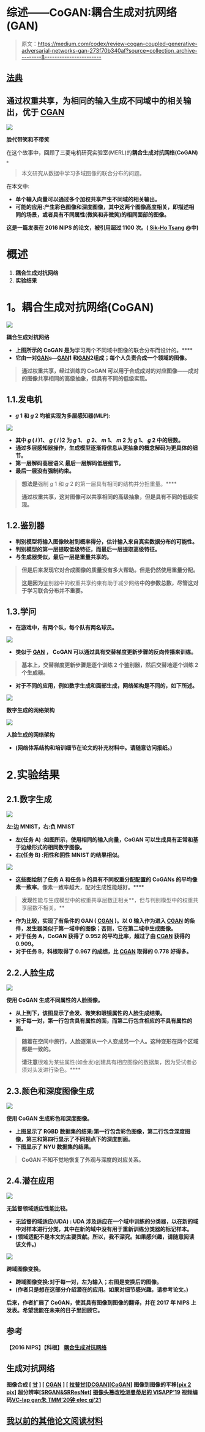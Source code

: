 # 综述——CoGAN:耦合生成对抗网络(GAN)

> 原文：<https://medium.com/codex/review-cogan-coupled-generative-adversarial-networks-gan-273f70b340af?source=collection_archive---------8----------------------->

## [法典](http://medium.com/codex)

## 通过权重共享，为相同的输入生成不同域中的相关输出，优于 [CGAN](/@sh.tsang/review-cgan-conditional-gan-gan-78dd42eee41)

![](img/e671cc4ee9779db325bc6a573fdb756f.png)

**脸代带笑和不带笑**

在这个故事中，回顾了三菱电机研究实验室(MERL)的**耦合生成对抗网络(CoGAN)** 。

> 本文研究从数据中学习多域图像的联合分布的问题。

在本文中:

*   **单个输入向量可以通过多个**[](/@sh.tsang/review-gan-generative-adversarial-nets-gan-e12793e1fb75)****加权共享产生不同域的相关输出。****
*   **可能的应用:产生彩色图像和深度图像，其中这两个图像高度相关，即描述相同的场景，或者具有不同属性(微笑和非微笑)的相同面部的图像。**

**这是一篇发表在 **2016 NIPS** 的论文，被引用超过 **1100 次**。( [Sik-Ho Tsang](https://medium.com/u/aff72a0c1243?source=post_page-----273f70b340af--------------------------------) @中)**

# **概述**

1.  ****耦合生成对抗网络****
2.  ****实验结果****

# ****1。耦合生成对抗网络(CoGAN)****

**![](img/4fb9306a0061ecd75eaf80fe07553cc5.png)**

****耦合生成对抗网络****

*   **上图所示的 CoGAN 是为**学习两个不同域中图像的联合分布而设计的。****
*   ****它由一对**[**GAN**](/@sh.tsang/review-gan-generative-adversarial-nets-gan-e12793e1fb75)**s—**[**GAN**](/@sh.tsang/review-gan-generative-adversarial-nets-gan-e12793e1fb75)**1 和**[**GAN**](/@sh.tsang/review-gan-generative-adversarial-nets-gan-e12793e1fb75)**2**组成；每个人负责合成一个领域的图像。**

> **通过权重共享，经过训练的 CoGAN 可以用于合成成对的对应图像——成对的图像共享相同的高级抽象，但具有不同的低级实现。**

## **1.1.发电机**

*   ***g* 1 和 *g* 2 均被实现为多层感知器(MLP):**

**![](img/0c951e2ad6381b727d564aa8f84aebe1.png)**

*   **其中 *g* ( *i* )1、 *g* ( *i* )2 为 *g* 1、 *g* 2、 *m* 1、 *m* 2 为 *g* 1、 *g* 2 中的层数。**
*   **通过多层感知器操作，生成模型逐渐将信息从更抽象的概念解码为更具体的细节。**
*   ****第一层解码高层语义** **最后一层解码低层细节。****
*   **最后一层没有强制约束。**

> **想法是**强制 *g* 1 和 *g* 2 的第一层具有相同的结构并分担重量。****
> 
> **通过权重共享，这对图像可以共享相同的高级抽象，但是具有不同的低级实现。**

## **1.2.鉴别器**

*   **判别模型将输入图像映射到概率得分，估计输入来自真实数据分布的可能性。**
*   ****判别模型的第一层提取低级特征，而最后一层提取高级特征。****
*   **与生成器类似，**最后一层是重量共享的。****

> **但是后来发现它对合成图像的质量没有多大帮助。但是仍然使用重量分配。**
> 
> **这是因为**鉴别器中的权重共享约束有助于减少网络**中的参数总数，尽管这对于学习联合分布并不重要。**

## **1.3.学问**

*   **在游戏中，有两个队，每个队有两名球员。**

**![](img/721eeb7d3cb0fc8676ef477278158297.png)**

*   **类似于 [GAN](/@sh.tsang/review-gan-generative-adversarial-nets-gan-e12793e1fb75) ， **CoGAN 可以通过具有交替梯度更新步骤的反向传播来训练。****

> **基本上，交替梯度更新步骤是逐个训练 2 个鉴别器，然后交替地逐个训练 2 个生成器。**

*   **对于不同的应用，例如数字生成和面部生成，网络架构是不同的，如下所述。**

**![](img/c815582984467b2b4cfa042cdfdf3461.png)**

****数字生成的网络架构****

**![](img/53da39966c7c0b0a13ce3a16af033033.png)**

****人脸生成的网络架构****

*   **(网络体系结构和培训细节在论文的补充材料中。请随意访问报纸。)**

# **2.**实验结果****

## **2.1.数字生成**

**![](img/ed4140565725c578e408feef9cbbf079.png)**

****左:边 MNIST，右:负 MNIST****

*   ****左(任务 A)** :如图所示，使用相同的输入向量，CoGAN 可以生成具有正常和基于边缘形式的相同数字图像。**
*   ****右(任务 B)** :阳性和阴性 MNIST 的结果相似。**

**![](img/05c510903a77ad8ac36b67163bc6010e.png)**

*   **这些图绘制了任务 A 和任务 b 的具有不同权重分配配置的 CoGANs 的平均像素一致率**。像素一致率越大，配对生成性能越好。****

> **发现**性能与生成模型中的权重共享层数正相关**，但与判别模型中的权重共享层数不相关。**

*   **作为比较，实现了有条件的 GAN ( [CGAN](/@sh.tsang/review-cgan-conditional-gan-gan-78dd42eee41) )。以 0 输入作为进入 [CGAN](/@sh.tsang/review-cgan-conditional-gan-gan-78dd42eee41) 的条件，发生器类似于第一域中的图像；否则，它在第二域中生成图像。**
*   **对于任务 A，CoGAN 获得了 0.952 的平均比率，超过了由 [CGAN](/@sh.tsang/review-cgan-conditional-gan-gan-78dd42eee41) 获得的 0.909。**
*   **对于任务 B，科根取得了 0.967 的成绩，比 [CGAN](/@sh.tsang/review-cgan-conditional-gan-gan-78dd42eee41) 取得的 0.778 好得多。**

## **2.2.人脸生成**

**![](img/924f02d01c7dc151f665ca44daf73ae3.png)**

****使用 CoGAN 生成不同属性的人脸图像。****

*   **从上到下，该图显示了金发、微笑和眼镜属性的人脸生成结果。**
*   **对于每一对，第一行包含具有属性的面，而第二行包含相应的不具有属性的面。**

> ****随着在空间中旅行，人脸逐渐从一个人变成另一个人。这种变形在两个区域都是一致的。****
> 
> **请注意**很难为某些属性(如金发)创建具有相应图像的数据集，因为受试者必须对头发进行染色。****

## **2.3.颜色和深度图像生成**

**![](img/e02c09d8ef5532d1b11a4e1b6cb61f39.png)**

****使用 CoGAN 生成彩色和深度图像。****

*   **上图显示了 RGBD 数据集的结果:第一行包含彩色图像，第二行包含深度图像，第三和第四行显示了不同视点下的深度剖面。**
*   **下图显示了 NYU 数据集的结果。**

> **CoGAN 不知不觉地恢复了外观与深度的对应关系。**

## **2.4.潜在应用**

**![](img/b2c663c62b8fbe4513a00248e3da0353.png)**

****无监督领域适应性能比较。****

*   ****无监督的域适应(UDA)** : UDA 涉及适应在一个域中训练的分类器，以在新的域中对样本进行分类，其中在新的域中没有用于重新训练分类器的标记样本。**
*   **(领域适配不是本文的主要贡献。所以，我不深究。如果感兴趣，请随意阅读该文件。)**

**![](img/aa2a75a28bcd584ab9633db283b4af84.png)**

**跨域图像变换。**

*   ****跨域图像变换**:对于每一对，左为输入；右图是变换后的图像。**
*   **(作者只是想在这部分介绍潜在的应用。如果对细节感兴趣，请参考论文。)**

**后来，作者扩展了 CoGAN，使其具有图像到图像的翻译，并在 2017 年 NIPS 上发表。希望我能在未来的日子里回顾它。**

## **参考**

**【2016 NIPS】【科根】
[耦合生成对抗网络](https://arxiv.org/abs/1606.07536)**

## **生成对抗网络**

****图像合成** [ [甘](/@sh.tsang/review-gan-generative-adversarial-nets-gan-e12793e1fb75) ] [ [CGAN](/@sh.tsang/review-cgan-conditional-gan-gan-78dd42eee41) ] [ [拉普甘](/@sh.tsang/review-lapgan-laplacian-generative-adversarial-network-gan-e87200bbd827)[[DCGAN](/@sh.tsang/review-dcgan-deep-convolutional-generative-adversarial-network-gan-ec390cded63c)][[CoGAN](https://sh-tsang.medium.com/review-cogan-coupled-generative-adversarial-networks-gan-273f70b340af)]
**图像到图像的平移**[[pix 2 pix](https://sh-tsang.medium.com/review-pix2pix-image-to-image-translation-with-conditional-adversarial-networks-gan-ac85d8ecead2)]
**超分辨率**[[SRGAN&SRResNet](/@sh.tsang/review-srgan-srresnet-photo-realistic-super-resolution-gan-super-resolution-96a6fa19490)[ [**摄像头篡改检测**](/@sh.tsang/reading-enhancenet-automated-texture-synthesis-super-resolution-8429635aa75e)[曼蒂尼的 VISAPP’19](https://sh-tsang.medium.com/review-mantinis-visapp-19-generative-reference-model-and-deep-learned-features-camera-f608371c9854) **视频编码**[VC-lap gan](/@sh.tsang/reading-vc-lapgan-video-coding-oriented-laplacian-pyramid-of-generative-adversarial-networks-74daa2d23d3c)[朱 TMM’20](https://sh-tsang.medium.com/review-zhu-tmm20-generative-adversarial-network-based-intra-prediction-for-video-coding-c8a217c564ea)[钟 elec gj’21](https://sh-tsang.medium.com/review-zhong-elecgj21-a-gan-based-video-intra-coding-hevc-intra-9e3486dbca78)**

## **[我以前的其他论文阅读材料](https://sh-tsang.medium.com/overview-my-reviewed-paper-lists-tutorials-946ce59fbf9e)**